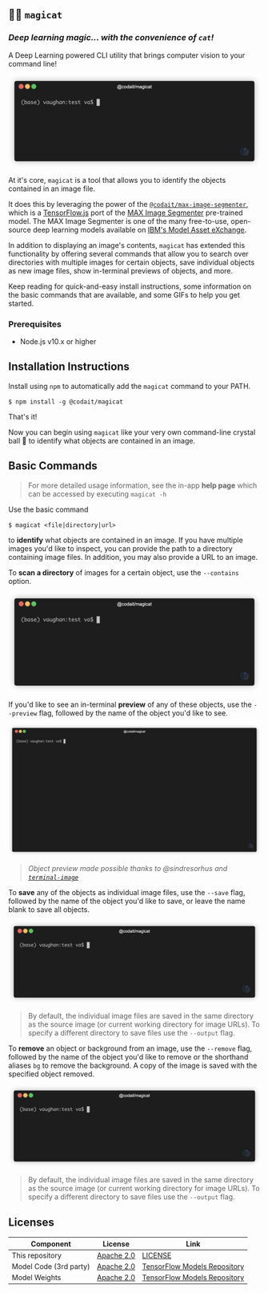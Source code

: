 ## 🧙😺 `magicat`
### _Deep learning magic... with the convenience of `cat`!_

A Deep Learning powered CLI utility that brings computer vision to your command line!

![basic usage](assets/01-basic.gif)

At it's core, `magicat` is a tool that allows you to identify the objects contained in an image file. 

It does this by leveraging the power of the [`@codait/max-image-segmenter`](https://github.com/CODAIT/max-tfjs-models/tree/master/image-segmenter#readme), which is a [TensorFlow.js](https://www.tensorflow.org/js) port of the [MAX Image Segmenter](https://developer.ibm.com/exchanges/models/all/max-image-segmenter/) pre-trained model. The MAX Image Segmenter is one of the many free-to-use, open-source deep learning models available on [IBM's Model Asset eXchange](https://developer.ibm.com/exchanges/models/all/).

In addition to displaying an image's contents, `magicat` has extended this functionality by offering several commands that allow you to search over directories with multiple images for certain objects, save individual objects as new image files, show in-terminal previews of objects, and more.

Keep reading for quick-and-easy install instructions, some information on the basic commands that are available, and some GIFs to help you get started.

### Prerequisites

- Node.js v10.x or higher

## Installation Instructions

Install using `npm` to automatically add the `magicat` command to your PATH.
```
$ npm install -g @codait/magicat
```

That's it! 

Now you can begin using `magicat` like your very own command-line crystal ball 🔮 to identify what objects are contained in an image.

## Basic Commands

> For more detailed usage information, see the in-app **help page** which can be accessed by executing `magicat -h`

Use the basic command 

```
$ magicat <file|directory|url>
```
to **identify** what objects are contained in an image. If you have multiple images you'd like to inspect, you can provide the path to a directory containing image files. In addition, you may also provide a URL to an image.

To **scan a directory** of images for a certain object, use the `--contains` option.

![contains usage](assets/02-contains.gif)


If you'd like to see an in-terminal **preview** of any of these objects, use the `--preview` flag, followed by the name of the object you'd like to see.

![object preview](assets/03-preview.gif)

> _Object preview made possible thanks to @sindresorhus and [`terminal-image`](https://github.com/sindresorhus/terminal-image)_


To **save** any of the objects as individual image files, use the `--save` flag, followed by the name of the object you'd like to save, or leave the name blank to save all objects.

![saving objects](assets/04-save.gif)

> By default, the individual image files are saved in the same directory as the source image (or current working directory for image URLs). To specify a different directory to save files use the `--output` flag.

To **remove** an object or background from an image, use the `--remove` flag, followed by the name of the object you'd like to remove or the shorthand aliases `bg` to remove the background. A copy of the image is saved with the specified object removed.

![removing objects](assets/05-remove.gif)

> By default, the individual image files are saved in the same directory as the source image (or current working directory for image URLs). To specify a different directory to save files use the `--output` flag.

## Licenses

| Component | License | Link  |
| ------------- | --------  | -------- |
| This repository | [Apache 2.0](https://www.apache.org/licenses/LICENSE-2.0) | [LICENSE](LICENSE) |
| Model Code (3rd party) | [Apache 2.0](https://www.apache.org/licenses/LICENSE-2.0) | [TensorFlow Models Repository](https://github.com/tensorflow/models/blob/master/LICENSE) |
| Model Weights | [Apache 2.0](https://www.apache.org/licenses/LICENSE-2.0) | [TensorFlow Models Repository](https://github.com/tensorflow/models/blob/master/LICENSE) |
